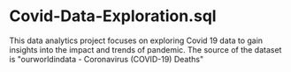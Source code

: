 # Covid-Data-Exploration.sql

This data analytics project focuses on exploring Covid 19 data to gain insights into the impact and trends of pandemic.
The source of the dataset is "ourworldindata - Coronavirus (COVID-19) Deaths"
